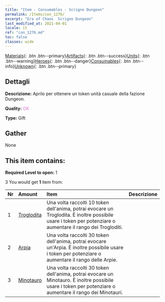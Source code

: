 ```yaml
---
title: "Item - Consumables - Scrigno Dungeon"
permalink: /Items/con_1276/
excerpt: "Era of Chaos  Scrigno Dungeon"
last_modified_at: 2021-04-01
locale: it
ref: "con_1276.md"
toc: false
classes: wide
---
```

 [Materials](/it/Items/){: .btn .btn--primary}[Artifacts](/it/Items/Artifacts/){: .btn .btn--success}[Units](/it/Items/Units/){: .btn .btn--warning}[Heroes](/it/Items/Heroes/){: .btn .btn--danger}[Consumables](/it/Items/Consumables/){: .btn .btn--info}[Unknown](/it/Items/Unknown/){: .btn .btn--primary}

## Dettagli
 **Descrizione:** Aprilo per ottenere un token unità casuale della fazione Dungeon.

 **Quality:** <span style="color: #DA70D6">OK</span>

 **Type:** Gift

## Gather

  None

## This item contains:

 **Required Level to open:** 1

 3 You would get **1** item  from:

  | Nr | Amount |     Item    | Descrizione |
  |:---|:-------|:------------|:-----------:|
  | 1 | [Troglodita](/it/Items/unt_244/) | Una volta raccolti 10 token dell'anima, potrai evocare un Troglodita. È inoltre possibile usare i token per potenziare o aumentare il rango dei Trogloditi. | 
  | 2 | [Arpia](/it/Items/unt_245/) | Una volta raccolti 30 token dell'anima, potrai evocare un'Arpia. È inoltre possibile usare i token per potenziare o aumentare il rango delle Arpie. | 
  | 3 | [Minotauro](/it/Items/unt_248/) | Una volta raccolti 30 token dell'anima, potrai evocare un Minotauro. È inoltre possibile usare i token per potenziare o aumentare il rango dei Minotauri. | 
